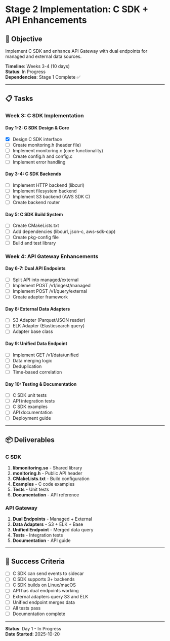 # Stage 2 Implementation: C SDK + API Enhancements

## 🎯 Objective

Implement C SDK and enhance API Gateway with dual endpoints for managed and external data sources.

**Timeline**: Weeks 3-4 (10 days)  
**Status**: In Progress  
**Dependencies**: Stage 1 Complete ✅

---

## 📋 Tasks

### Week 3: C SDK Implementation

#### Day 1-2: C SDK Design & Core
- [x] Design C SDK interface
- [ ] Create monitoring.h (header file)
- [ ] Implement monitoring.c (core functionality)
- [ ] Create config.h and config.c
- [ ] Implement error handling

#### Day 3-4: C SDK Backends
- [ ] Implement HTTP backend (libcurl)
- [ ] Implement filesystem backend
- [ ] Implement S3 backend (AWS SDK C)
- [ ] Create backend router

#### Day 5: C SDK Build System
- [ ] Create CMakeLists.txt
- [ ] Add dependencies (libcurl, json-c, aws-sdk-cpp)
- [ ] Create pkg-config file
- [ ] Build and test library

### Week 4: API Gateway Enhancements

#### Day 6-7: Dual API Endpoints
- [ ] Split API into managed/external
- [ ] Implement POST /v1/ingest/managed
- [ ] Implement POST /v1/query/external
- [ ] Create adapter framework

#### Day 8: External Data Adapters
- [ ] S3 Adapter (Parquet/JSON reader)
- [ ] ELK Adapter (Elasticsearch query)
- [ ] Adapter base class

#### Day 9: Unified Data Endpoint
- [ ] Implement GET /v1/data/unified
- [ ] Data merging logic
- [ ] Deduplication
- [ ] Time-based correlation

#### Day 10: Testing & Documentation
- [ ] C SDK unit tests
- [ ] API integration tests
- [ ] C SDK examples
- [ ] API documentation
- [ ] Deployment guide

---

## 📦 Deliverables

### C SDK
1. **libmonitoring.so** - Shared library
2. **monitoring.h** - Public API header
3. **CMakeLists.txt** - Build configuration
4. **Examples** - C code examples
5. **Tests** - Unit tests
6. **Documentation** - API reference

### API Gateway
1. **Dual Endpoints** - Managed + External
2. **Data Adapters** - S3 + ELK + Base
3. **Unified Endpoint** - Merged data query
4. **Tests** - Integration tests
5. **Documentation** - API guide

---

## 🎯 Success Criteria

- [ ] C SDK can send events to sidecar
- [ ] C SDK supports 3+ backends
- [ ] C SDK builds on Linux/macOS
- [ ] API has dual endpoints working
- [ ] External adapters query S3 and ELK
- [ ] Unified endpoint merges data
- [ ] All tests pass
- [ ] Documentation complete

---

**Status**: Day 1 - In Progress  
**Date Started**: 2025-10-20

